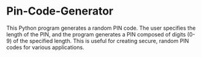 # Pin-Code-Generator
This Python program generates a random PIN code. The user specifies the length of the PIN, and the program generates a PIN composed of digits (0-9) of the specified length. This is useful for creating secure, random PIN codes for various applications.

